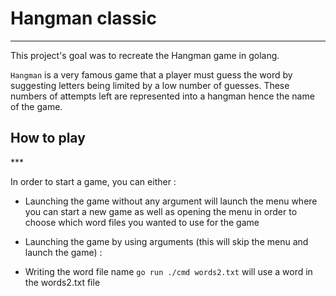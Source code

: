 <h1>Hangman classic</h1>

***

This project's goal was to recreate the Hangman game in golang.

``Hangman`` is a very famous game that a player must guess the word by suggesting letters being limited by a low number of guesses. These numbers of attempts left are represented into a hangman hence the name of the game.

<h2>How to play</h2>
***

In order to start a game, you can either :

* Launching the game without any argument will launch the menu where you can start a new game as well as opening the menu in order to choose which word files you wanted to use for the game

* Launching the game by using arguments (this will skip the menu and launch the game) : 

* Writing the word file name ```go run ./cmd words2.txt``` will use a word in the words2.txt file



